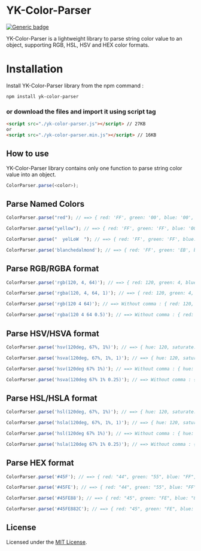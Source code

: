 # YK-Color-Parser
[![Generic badge](https://img.shields.io/badge/version-v1.0.0-green?style=flat-square)](https://www.npmjs.com/package/yk-color-parser)

YK-Color-Parser is a lightweight library to parse string color value to an object, supporting RGB, HSL, HSV and HEX color formats.

# Installation
Install YK-Color-Parser library from the npm command :
```
npm install yk-color-parser
```

### or download the files and import it using script tag
```html
<script src="./yk-color-parser.js"></script> // 27KB
or
<script src="./yk-color-parser.min.js"></script> // 16KB
```

## How to use

YK-Color-Parser library contains only one function to parse string color value into an object.
```javascript
ColorParser.parse(<color>);
```

## Parse Named Colors

```javascript
ColorParser.parse("red"); // ==> { red: 'FF', green: '00', blue: '00', alpha: 'FF' }

ColorParser.parse("yellow"); // ==> { red: 'FF', green: 'FF', blue: '00', alpha: 'FF' }

ColorParser.parse("  yelLoW  "); // ==> { red: 'FF', green: 'FF', blue: '00', alpha: 'FF' }

ColorParser.parse('blanchedalmond'); // ==> { red: 'FF', green: 'EB', blue: 'CD', alpha: 'FF' }
```

## Parse RGB/RGBA format

```javascript
ColorParser.parse('rgb(120, 4, 64)'); // ==> { red: 120, green: 4, blue: 64, alpha: 1 }

ColorParser.parse('rgba(120, 4, 64, 1)'); // ==> { red: 120, green: 4, blue: 64, alpha: 1 }

ColorParser.parse('rgb(120 4 64)'); // ==> Without comma : { red: 120, green: 4, blue: 64, alpha: 1 }

ColorParser.parse('rgba(120 4 64 0.5)'); // ==> Without comma : { red: 120, green: 4, blue: 64, alpha: 0.5 }
```

## Parse HSV/HSVA format

```javascript
ColorParser.parse('hsv(120deg, 67%, 1%)'); // ==> { hue: 120, saturate: 67, value: 1, alpha: 1 }

ColorParser.parse('hsva(120deg, 67%, 1%, 1)'); // ==> { hue: 120, saturate: 67, value: 1, alpha: 1 }

ColorParser.parse('hsv(120deg 67% 1%)'); // ==> Without comma : { hue: 120, saturate: 67, value: 1, alpha: 1 }

ColorParser.parse('hsva(120deg 67% 1% 0.25)'); // ==> Without comma : { hue: 120, saturate: 67, value: 1, alpha: 0.25 }
```

## Parse HSL/HSLA format

```javascript
ColorParser.parse('hsl(120deg, 67%, 1%)'); // ==> { hue: 120, saturate: 67, lightness: 1, alpha: 1 }

ColorParser.parse('hsla(120deg, 67%, 1%, 1)'); // ==> { hue: 120, saturate: 67, lightness: 1, alpha: 1 }

ColorParser.parse('hsl(120deg 67% 1%)'); // ==> Without comma : { hue: 120, saturate: 67, lightness: 1, alpha: 1 }

ColorParser.parse('hsla(120deg 67% 1% 0.25)'); // ==> Without comma : { hue: 120, saturate: 67, lightness: 1, alpha: 0.25 }
```

## Parse HEX format

```javascript
ColorParser.parse('#45F'); // ==> { red: "44", green: "55", blue: "FF", alpha: "FF" }

ColorParser.parse('#45FE'); // ==> { red: "44", green: "55", blue: "FF", alpha: "EE" }

ColorParser.parse('#45FE88'); // ==> { red: "45", green: "FE", blue: "88", alpha: "FF" }

ColorParser.parse('#45FE882C'); // ==> { red: "45", green: "FE", blue: "88", alpha: "2C" }
```

## License

Licensed under the [MIT License](./LICENSE).